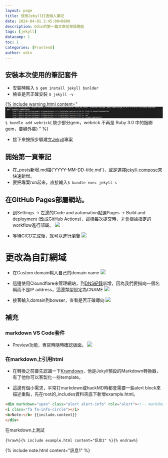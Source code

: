 ```yaml
---
layout: page
title: 使用Jekyll打造個人筆記
date: 2024-04-01 2:45:00+0800
description: Odin的第一篇文章從架設開始
tags: [jekyll]
datacamp: 1
toc: 1
categories: [Frontend]
author: odin
---
```


## 安裝本次使用的筆記套件
* 安裝時輸入 ```$ gem install jekyll bunlder``` 
* 檢查是否正確安裝 ```$ jekyll -v```

{% include warning.html content="
![](/assets/img/post/2024-0401/p9.png)
```$ bundle add webrick```( 缺少部分gem，webrick 不再是 Ruby 3.0 中的捆綁 gem，要額外裝)
" %}

* 接下來按照步驟建立[Jekyll](https://chirpy.cotes.page/posts/getting-started/)專案

## 開始第一頁筆記
* 在_posts新增.md檔('YYYY-MM-DD-title.md')，或是選擇[jekyll-compose](https://github.com/jekyll/jekyll-compose)來快速新增。
* 要把專案run起來，直接輸入```$ bundle exec jekyll s```

## 在GitHub Pages部屬網站。
* 到Settings &rarr; 左邊的Code and automation點選Pages &rarr; Build and deployment (改成GitHub Actions)，這樣每次提交時，才會根據指定的workflow進行部屬。
![](/assets/img/post/2024-0401/p4.png)

* 等待CICD完成後，就可以進行瀏覽
![](/assets/img/post/2024-0401/p5.png)

# 更改為自訂網域
* 在Custom domain輸入自己的domain name
![](/assets/img/post/2024-0401/p6.png)

* 這邊使用Cloundflare來管理網站，到[DNS紀錄](https://www.cloudflare.com/zh-tw/learning/dns/dns-records/)新增，因為我們要指向一個名稱而不是IP address，這邊類型設定為CNAME
![](/assets/img/post/2024-0401/p7.png)

* 接著輸入domain到bowser，查看是否正確導向
![](/assets/img/post/2024-0401/p8.png)

## 補充

### markdown VS Code套件
* Preview功能，專寫時隨時確認版面。
![](/assets/img/post/2024-0401/p2.png)

### 在markdown上引用html
* 在轉換之前要先認識一下[Kramdown](https://kramdown.gettalong.org/syntax.html)，他是Jekyll預設的Markdown轉換器，有了他你可以客製化一些template。

* 這邊有個小需求，平常打markdown或hackMD時都會需要一些alert block來描述重點，先在root的_includes資料夾底下新增example.html。

```html
<div markdown="span" class="alert alert-info" role="alert"><!-- markdown="span" 將內容解析成span tag -->
<i class="fa fa-info-circle"></i> 
<b>Note:</b> {{include.content}}
</div>
```
在markdown上測試

``` 
{%raw%}{% include example.html content="訊息1" %}{% endraw%}
```
{% include note.html content="訊息1" %}












